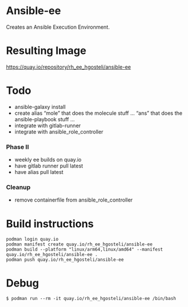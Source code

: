 # Ansible-ee
Creates an Ansible Execution Environment.

# Resulting Image
https://quay.io/repository/rh_ee_hgosteli/ansible-ee

# Todo
- ansible-galaxy install
- create alias
    “mole” that does the molecule stuff … 
    “ans” that does the ansible-playbook stuff …
- integrate with gitlab-runner
- integrate with ansible_role_controller

### Phase II
- weekly ee builds on quay.io
- have gitlab runner pull latest
- have alias pull latest

### Cleanup
- remove containerfile from ansible_role_controller


# Build instructions
```
podman login quay.io
podman manifest create quay.io/rh_ee_hgosteli/ansible-ee
podman build --platform "linux/arm64,linux/amd64" --manifest quay.io/rh_ee_hgosteli/ansible-ee .
podman push quay.io/rh_ee_hgosteli/ansible-ee
```

# Debug
```
$ podman run --rm -it quay.io/rh_ee_hgosteli/ansible-ee /bin/bash

```